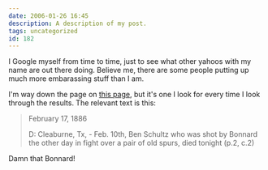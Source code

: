 ```yaml
---
date: 2006-01-26 16:45
description: A description of my post.
tags: uncategorized
id: 182
---
```

I Google myself from time to time, just to see what other yahoos with my name are out there doing.  Believe me, there are some people putting up much more embarassing stuff than I am.

I'm way down the page on <a href="http://www.ladytexian.com/txrusk/news/news1886.htm" target="_blank">this page</a>, but it's one I look for every time I look through the results.  The relevant text is this:

<blockquote>February 17, 1886

D: Cleaburne, Tx, - Feb. 10th, Ben Schultz who was shot by Bonnard the other day in fight over a pair of old spurs, died tonight (p.2, c.2)
</blockquote>

Damn that Bonnard!